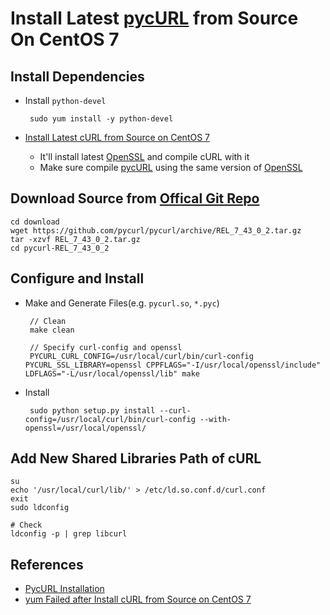 # Install Latest [pycURL](http://pycurl.io/) from Source On CentOS 7

## Install Dependencies
* Install `python-devel`

       sudo yum install -y python-devel

* [Install Latest cURL from Source on CentOS 7](https://github.com/northbright/Notes/blob/master/curl/install-latest-curl-from-source-on-centos-7.md)
   * It'll install latest [OpenSSL](https://www.openssl.org/) and compile cURL with it
   * Make sure compile [pycURL](http://pycurl.io/)  using the same version of [OpenSSL](https://www.openssl.org/) 

## Download Source from [Offical Git Repo](https://github.com/pycurl/pycurl/releases)

    cd download
    wget https://github.com/pycurl/pycurl/archive/REL_7_43_0_2.tar.gz
    tar -xzvf REL_7_43_0_2.tar.gz
    cd pycurl-REL_7_43_0_2

## Configure and Install
* Make and Generate Files(e.g. `pycurl.so`, `*.pyc`)

       // Clean
       make clean

       // Specify curl-config and openssl
       PYCURL_CURL_CONFIG=/usr/local/curl/bin/curl-config PYCURL_SSL_LIBRARY=openssl CPPFLAGS="-I/usr/local/openssl/include" LDFLAGS="-L/usr/local/openssl/lib" make

* Install
   
       sudo python setup.py install --curl-config=/usr/local/curl/bin/curl-config --with-openssl=/usr/local/openssl/

## Add New Shared Libraries Path of cURL
 
    su
    echo '/usr/local/curl/lib/' > /etc/ld.so.conf.d/curl.conf
    exit
    sudo ldconfig
            
    # Check
    ldconfig -p | grep libcurl

## References
* [PycURL Installation](http://pycurl.io/docs/latest/install.html)
* [yum Failed after Install cURL from Source on CentOS 7](https://github.com/northbright/Notes/blob/master/Linux/CentOS/yum/yum-failed-after-install-curl-from-source-on-centos-7.md)
